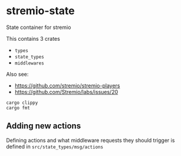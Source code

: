 # stremio-state

State container for stremio

This contains 3 crates

* `types`
* `state_types`
* `middlewares`




Also see:
* https://github.com/stremio/stremio-players
* https://github.com/Stremio/labs/issues/20

```
cargo clippy
cargo fmt
```


## Adding new actions

Defining actions and what middleware requests they should trigger is defined in `src/state_types/msg/actions`
